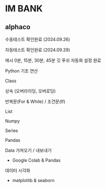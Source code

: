 # IM BANK
## alphaco

수동테스트 확인완료 (2024.09.26)

자동테스트 확인완료 (2024.09.29)

매시 0분, 15분, 30분, 45분 깃 푸쉬 자동화 설정 완료

Python 기초 연산

Class

상속 (오버라이딩, 오버로딩)

반복문(For & While) / 조건문(If)

List

Numpy

Series

Pandas

Data 가져오기 / 내보내기
- Google Colab & Pandas


데이터 시각화
- matplotlib & seaborn 